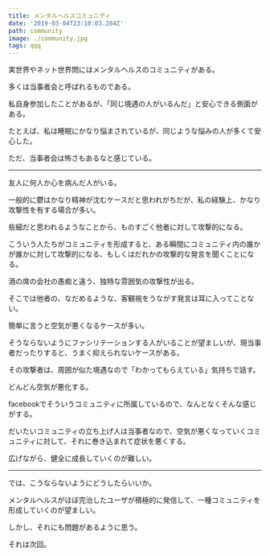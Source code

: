 ```yaml
---
title: メンタルヘルスコミュニティ
date: '2019-03-04T23:10:03.284Z'
path: community
image: ./community.jpg
tags: qqq
---
```

実世界やネット世界問にはメンタルヘルスのコミュニティがある。

多くは当事者会と呼ばれるものである。

私自身参加したことがあるが、「同じ境遇の人がいるんだ」と安心できる側面がある。

たとえば、私は睡眠にかなり悩まされているが、同じような悩みの人が多くて安心した。

ただ、当事者会は怖さもあるなと感じている。

***

友人に何人か心を病んだ人がいる。

一般的に鬱はかなり精神が沈むケースだと思われがちだが、私の経験上、かなり攻撃性を有する場合が多い。

些細だと思われるようなことから、ものすごく他者に対して攻撃的になる。

こういう人たちがコミュニティを形成すると、ある瞬間にコミュニティ内の誰かが誰かに対して攻撃的になる、もしくはだれかの攻撃的な発言を聞くことになる。

酒の席の会社の愚痴と違う、独特な雰囲気の攻撃性が出る。

そこでは他者の、なだめるような、客観視をうながす発言は耳に入ってことない。

簡単に言うと空気が悪くなるケースが多い。

そうならないようにファシリテーションする人がいることが望ましいが、現当事者だったりすると、うまく抑えられないケースがある。

その攻撃者は、周囲が似た境遇なので「わかってもらえている」気持ちで話す。

どんどん空気が悪化する。

facebookでそういうコミュニティに所属しているので、なんとなくそんな感じがする。

だいたいコミュニティの立ち上げ人は当事者なので、空気が悪くなっていくコミュニティに対して、それに巻き込まれて症状を悪くする。

広げながら、健全に成長していくのが難しい。


***


では、こうならないようにどうしたらいいか。

メンタルヘルスがほぼ完治したユーザが積極的に発信して、一種コミュニティを形成していくのが望ましい。

しかし、それにも問題があるように思う。

それは次回。
